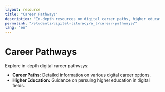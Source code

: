 ```yaml
---
layout: resource
title: "Career Pathways"
description: "In-depth resources on digital career paths, higher education options, and professional growth opportunities."
permalink: "/students/digital-literacy/a_l/career-pathways/"
lang: "en"
---
```


# Career Pathways

Explore in-depth digital career pathways:

- **Career Paths:** Detailed information on various digital career options.
- **Higher Education:** Guidance on pursuing higher education in digital fields.
